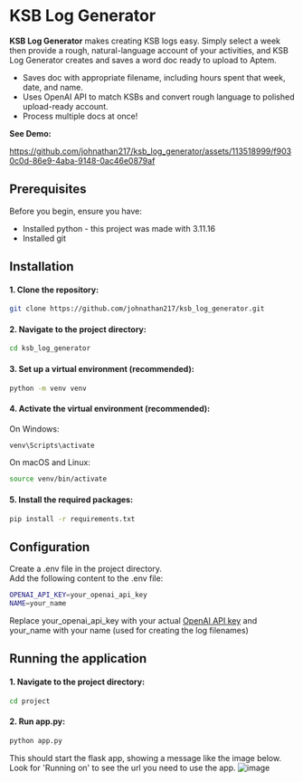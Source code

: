# KSB Log Generator

**KSB Log Generator** makes creating KSB logs easy. Simply select a week then provide a rough, natural-language account of your activities, and KSB Log Generator creates and saves a word doc ready to upload to Aptem.
- Saves doc with appropriate filename, including hours spent that week, date, and name.
- Uses OpenAI API to match KSBs and convert rough language to polished upload-ready account.
- Process multiple docs at once!

**See Demo:**




https://github.com/johnathan217/ksb_log_generator/assets/113518999/f9030c0d-86e9-4aba-9148-0ac46e0879af


## Prerequisites
Before you begin, ensure you have:
* Installed python - this project was made with 3.11.16
* Installed git

## Installation
#### 1. Clone the repository:
```sh
git clone https://github.com/johnathan217/ksb_log_generator.git
```
  
#### 2. Navigate to the project directory:
```sh
cd ksb_log_generator
```
  
#### 3. Set up a virtual environment (recommended):
```sh
python -m venv venv
```

#### 4. Activate the virtual environment (recommended):
  
On Windows:
```sh
venv\Scripts\activate
```
On macOS and Linux:
```sh
source venv/bin/activate
```

#### 5. Install the required packages:
```sh
pip install -r requirements.txt
```

## Configuration
Create a .env file in the project directory.    
Add the following content to the .env file:    
```sh
OPENAI_API_KEY=your_openai_api_key    
NAME=your_name
```
Replace your_openai_api_key with your actual [OpenAI API key](https://help.openai.com/en/articles/4936850-where-do-i-find-my-openai-api-key) and your_name with your name (used for creating the log filenames)

## Running the application
#### 1. Navigate to the project directory:
```sh
cd project
```
#### 2. Run app.py:
```sh
python app.py
```
This should start the flask app, showing a message like the image below. Look for 'Running on' to see the url you need to use the app.
![image](https://github.com/johnathan217/ksb_log_generator/assets/113518999/2bdf3097-9eaa-4458-b118-dfa4d329d66c)

